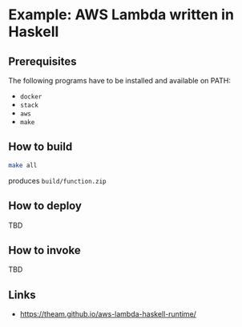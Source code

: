 # Example: AWS Lambda written in Haskell

## Prerequisites

The following programs have to be installed and available on PATH:

- `docker`
- `stack`
- `aws`
- `make`

## How to build

```sh
make all
```

produces `build/function.zip`

## How to deploy

TBD

## How to invoke

TBD

## Links

- https://theam.github.io/aws-lambda-haskell-runtime/
